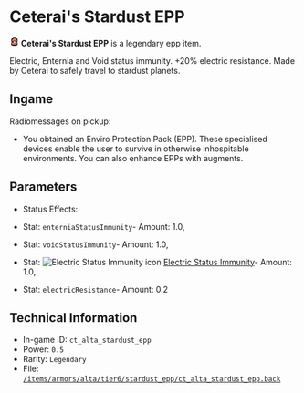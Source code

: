 # Ceterai's Stardust EPP

<img src="https://raw.githubusercontent.com/Ceterai/Enternia/main/items/armors/alta/tier6/stardust_epp/icon.png" alt="Ceterai's Stardust EPP icon" loading="lazy" height="16px" width="auto" /> **Ceterai's Stardust EPP** is a legendary epp item.

Electric, Enternia and Void status immunity. +20% electric resistance. Made by Ceterai to safely travel to stardust planets.

## Ingame

Radiomessages on pickup:

- You obtained an Enviro Protection Pack (EPP). These specialised devices enable the user to survive in otherwise inhospitable environments. You can also enhance EPPs with augments.

## Parameters

- Status Effects: 

- Stat: `enterniaStatusImmunity`- Amount: 1.0, 

- Stat: `voidStatusImmunity`- Amount: 1.0, 

- Stat: <img src="https://starbounder.org/mediawiki/images/4/42/Status_Electric_Resistance.png" alt="Electric Status Immunity icon" loading="lazy" height="16px" width="16px" /> [Electric Status Immunity](https://starbounder.org/Electric_Resistance)- Amount: 1.0, 

- Stat: `electricResistance`- Amount: 0.2

## Technical Information

- In-game ID: `ct_alta_stardust_epp`
- Power: `0.5`
- Rarity: `Legendary`
- File: [`/items/armors/alta/tier6/stardust_epp/ct_alta_stardust_epp.back`](https://github.com/Ceterai/Enternia/blob/main/items/armors/alta/tier6/stardust_epp/ct_alta_stardust_epp.back)
